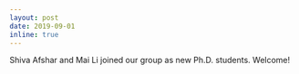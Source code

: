 ```yaml
---
layout: post
date: 2019-09-01 
inline: true
---
```


Shiva Afshar and Mai Li joined our group as new Ph.D. students. Welcome!
